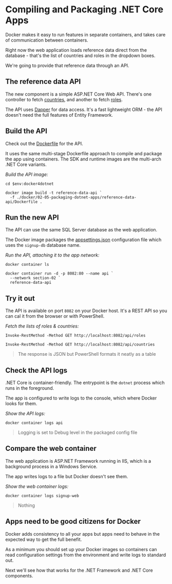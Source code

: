 # Compiling and Packaging .NET Core Apps

Docker makes it easy to run features in separate containers, and takes care of communication between containers.

Right now the web application loads reference data direct from the database - that's the list of countries and roles in the dropdown boxes.

We're going to provide that reference data through an API.


## The reference data API

The new component is a simple ASP.NET Core Web API. There's one controller to fetch [countries](../../src/SignUp.Api.ReferenceData/Controllers/CountriesController.cs), and another to fetch [roles](../../src/SignUp.Api.ReferenceData/Controllers/RolesController.cs).

The API uses [Dapper](https://github.com/StackExchange/Dapper) for data access. It's a fast lightweight ORM - the API doesn't need the full features of Entity Framework.

## Build the API

Check out the [Dockerfile](../../docker/02-05-packaging-dotnet-apps/reference-data-api/Dockerfile) for the API.

It uses the same multi-stage Dockerfile approach to compile and package the app using containers. The SDK and runtime images are the multi-arch .NET Core variants.

_Build the API image:_

```
cd $env:docker4dotnet

docker image build -t reference-data-api `
  -f ./docker/02-05-packaging-dotnet-apps/reference-data-api/Dockerfile .
```

## Run the new API

The API can use the same SQL Server database as the web application.

The Docker image packages the [appsettings.json](../../docker/02-05-packaging-dotnet-apps/reference-data-api/appsettings.json) configuration file which uses the `signup-db` database name.

_Run the API, attaching it to the app network:_

```
docker container ls

docker container run -d -p 8082:80 --name api `
  --network section-02 `
  reference-data-api
```

## Try it out

The API is available on port `8082` on your Docker host. It's a REST API so you can cal it from the browser or with PowerShell.

_Fetch the lists of roles & countries:_

```
Invoke-RestMethod -Method GET http://localhost:8082/api/roles

Invoke-RestMethod -Method GET http://localhost:8082/api/countries
```

> The response is JSON but PowerShell formats it neatly as a table


## Check the API logs

.NET Core is container-friendly. The entrypoint is the `dotnet` process which runs in the foreground. 

The app is configured to write logs to the console, which where Docker looks for them. 

_Show the API logs:_

```
docker container logs api
```

> Logging is set to Debug level in the packaged config file


## Compare the web container

The web application is ASP.NET Framework running in IIS, which is a background process in a Windows Service. 

The app writes logs to a file but Docker doesn't see them.

_Show the web container logs:_

```
docker container logs signup-web
```

> Nothing


## Apps need to be good citizens for Docker

Docker adds consistency to all your apps but apps need to behave in the expected way to get the full benefit.

As a minimum you should set up your Docker images so containers can read configuration settings from the environment and write logs to standard out.

Next we'll see how that works for the .NET Framework and .NET Core components.

